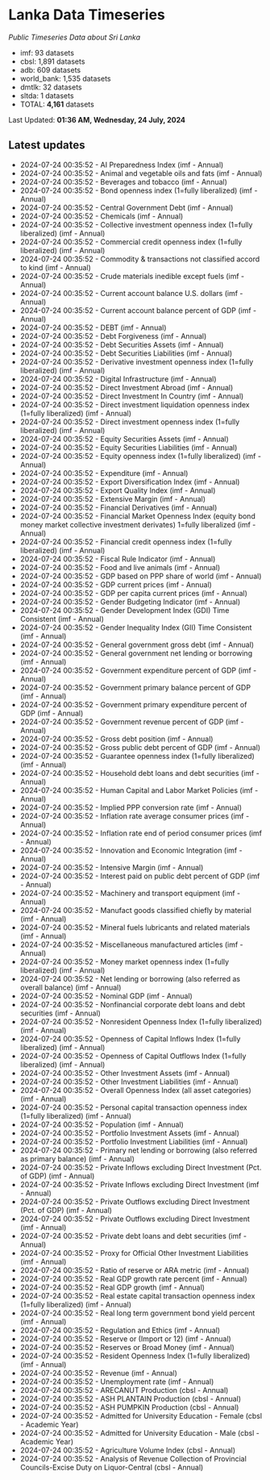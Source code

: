 # Lanka Data Timeseries
*Public Timeseries Data about Sri Lanka*

* imf: 93 datasets
* cbsl: 1,891 datasets
* adb: 609 datasets
* world_bank: 1,535 datasets
* dmtlk: 32 datasets
* sltda: 1 datasets
* TOTAL: **4,161** datasets

Last Updated: **01:36 AM, Wednesday, 24 July, 2024**

## Latest updates

* 2024-07-24 00:35:52 - AI Preparedness Index (imf - Annual)
* 2024-07-24 00:35:52 - Animal and vegetable oils and fats (imf - Annual)
* 2024-07-24 00:35:52 - Beverages and tobacco (imf - Annual)
* 2024-07-24 00:35:52 - Bond openness index (1=fully liberalized) (imf - Annual)
* 2024-07-24 00:35:52 - Central Government Debt (imf - Annual)
* 2024-07-24 00:35:52 - Chemicals (imf - Annual)
* 2024-07-24 00:35:52 - Collective investment openness index (1=fully liberalized) (imf - Annual)
* 2024-07-24 00:35:52 - Commercial credit openness index (1=fully liberalized) (imf - Annual)
* 2024-07-24 00:35:52 - Commodity & transactions not classified accord to kind (imf - Annual)
* 2024-07-24 00:35:52 - Crude materials inedible except fuels (imf - Annual)
* 2024-07-24 00:35:52 - Current account balance U.S. dollars (imf - Annual)
* 2024-07-24 00:35:52 - Current account balance percent of GDP (imf - Annual)
* 2024-07-24 00:35:52 - DEBT (imf - Annual)
* 2024-07-24 00:35:52 - Debt Forgiveness (imf - Annual)
* 2024-07-24 00:35:52 - Debt Securities Assets (imf - Annual)
* 2024-07-24 00:35:52 - Debt Securities Liabilities (imf - Annual)
* 2024-07-24 00:35:52 - Derivative investment openness index (1=fully liberalized) (imf - Annual)
* 2024-07-24 00:35:52 - Digital Infrastructure (imf - Annual)
* 2024-07-24 00:35:52 - Direct Investment Abroad (imf - Annual)
* 2024-07-24 00:35:52 - Direct Investment In Country (imf - Annual)
* 2024-07-24 00:35:52 - Direct investment liquidation openness index (1=fully liberalized) (imf - Annual)
* 2024-07-24 00:35:52 - Direct investment openness index (1=fully liberalized) (imf - Annual)
* 2024-07-24 00:35:52 - Equity Securities Assets (imf - Annual)
* 2024-07-24 00:35:52 - Equity Securities Liabilities (imf - Annual)
* 2024-07-24 00:35:52 - Equity openness index (1=fully liberalized) (imf - Annual)
* 2024-07-24 00:35:52 - Expenditure (imf - Annual)
* 2024-07-24 00:35:52 - Export Diversification Index (imf - Annual)
* 2024-07-24 00:35:52 - Export Quality Index (imf - Annual)
* 2024-07-24 00:35:52 - Extensive Margin (imf - Annual)
* 2024-07-24 00:35:52 - Financial Derivatives (imf - Annual)
* 2024-07-24 00:35:52 - Financial Market Openness Index (equity bond money market collective investment derivates) 1=fully liberalized (imf - Annual)
* 2024-07-24 00:35:52 - Financial credit openness index (1=fully liberalized) (imf - Annual)
* 2024-07-24 00:35:52 - Fiscal Rule Indicator (imf - Annual)
* 2024-07-24 00:35:52 - Food and live animals (imf - Annual)
* 2024-07-24 00:35:52 - GDP based on PPP share of world (imf - Annual)
* 2024-07-24 00:35:52 - GDP current prices (imf - Annual)
* 2024-07-24 00:35:52 - GDP per capita current prices (imf - Annual)
* 2024-07-24 00:35:52 - Gender Budgeting Indicator (imf - Annual)
* 2024-07-24 00:35:52 - Gender Development Index (GDI) Time Consistent (imf - Annual)
* 2024-07-24 00:35:52 - Gender Inequality Index (GII) Time Consistent (imf - Annual)
* 2024-07-24 00:35:52 - General government gross debt (imf - Annual)
* 2024-07-24 00:35:52 - General government net lending or borrowing (imf - Annual)
* 2024-07-24 00:35:52 - Government expenditure percent of GDP (imf - Annual)
* 2024-07-24 00:35:52 - Government primary balance percent of GDP (imf - Annual)
* 2024-07-24 00:35:52 - Government primary expenditure percent of GDP (imf - Annual)
* 2024-07-24 00:35:52 - Government revenue percent of GDP (imf - Annual)
* 2024-07-24 00:35:52 - Gross debt position (imf - Annual)
* 2024-07-24 00:35:52 - Gross public debt percent of GDP (imf - Annual)
* 2024-07-24 00:35:52 - Guarantee openness index (1=fully liberalized) (imf - Annual)
* 2024-07-24 00:35:52 - Household debt loans and debt securities (imf - Annual)
* 2024-07-24 00:35:52 - Human Capital and Labor Market Policies (imf - Annual)
* 2024-07-24 00:35:52 - Implied PPP conversion rate (imf - Annual)
* 2024-07-24 00:35:52 - Inflation rate average consumer prices (imf - Annual)
* 2024-07-24 00:35:52 - Inflation rate end of period consumer prices (imf - Annual)
* 2024-07-24 00:35:52 - Innovation and Economic Integration (imf - Annual)
* 2024-07-24 00:35:52 - Intensive Margin (imf - Annual)
* 2024-07-24 00:35:52 - Interest paid on public debt percent of GDP (imf - Annual)
* 2024-07-24 00:35:52 - Machinery and transport equipment (imf - Annual)
* 2024-07-24 00:35:52 - Manufact goods classified chiefly by material (imf - Annual)
* 2024-07-24 00:35:52 - Mineral fuels lubricants and related materials (imf - Annual)
* 2024-07-24 00:35:52 - Miscellaneous manufactured articles (imf - Annual)
* 2024-07-24 00:35:52 - Money market openness index (1=fully liberalized) (imf - Annual)
* 2024-07-24 00:35:52 - Net lending or borrowing (also referred as overall balance) (imf - Annual)
* 2024-07-24 00:35:52 - Nominal GDP (imf - Annual)
* 2024-07-24 00:35:52 - Nonfinancial corporate debt loans and debt securities (imf - Annual)
* 2024-07-24 00:35:52 - Nonresident Openness Index (1=fully liberalized) (imf - Annual)
* 2024-07-24 00:35:52 - Openness of Capital Inflows Index (1=fully liberalized) (imf - Annual)
* 2024-07-24 00:35:52 - Openness of Capital Outflows Index (1=fully liberalized) (imf - Annual)
* 2024-07-24 00:35:52 - Other Investment Assets (imf - Annual)
* 2024-07-24 00:35:52 - Other Investment Liabilities (imf - Annual)
* 2024-07-24 00:35:52 - Overall Openness Index (all asset categories) (imf - Annual)
* 2024-07-24 00:35:52 - Personal capital transaction openness index (1=fully liberalized) (imf - Annual)
* 2024-07-24 00:35:52 - Population (imf - Annual)
* 2024-07-24 00:35:52 - Portfolio Investment Assets (imf - Annual)
* 2024-07-24 00:35:52 - Portfolio Investment Liabilities (imf - Annual)
* 2024-07-24 00:35:52 - Primary net lending or borrowing (also referred as primary balance) (imf - Annual)
* 2024-07-24 00:35:52 - Private Inflows excluding Direct Investment (Pct. of GDP) (imf - Annual)
* 2024-07-24 00:35:52 - Private Inflows excluding Direct Investment (imf - Annual)
* 2024-07-24 00:35:52 - Private Outflows excluding Direct Investment (Pct. of GDP) (imf - Annual)
* 2024-07-24 00:35:52 - Private Outflows excluding Direct Investment (imf - Annual)
* 2024-07-24 00:35:52 - Private debt loans and debt securities (imf - Annual)
* 2024-07-24 00:35:52 - Proxy for Official Other Investment Liabilities (imf - Annual)
* 2024-07-24 00:35:52 - Ratio of reserve or ARA metric (imf - Annual)
* 2024-07-24 00:35:52 - Real GDP growth rate percent (imf - Annual)
* 2024-07-24 00:35:52 - Real GDP growth (imf - Annual)
* 2024-07-24 00:35:52 - Real estate capital transaction openness index (1=fully liberalized) (imf - Annual)
* 2024-07-24 00:35:52 - Real long term government bond yield percent (imf - Annual)
* 2024-07-24 00:35:52 - Regulation and Ethics (imf - Annual)
* 2024-07-24 00:35:52 - Reserve or (Import or 12) (imf - Annual)
* 2024-07-24 00:35:52 - Reserves or Broad Money (imf - Annual)
* 2024-07-24 00:35:52 - Resident Openness Index (1=fully liberalized) (imf - Annual)
* 2024-07-24 00:35:52 - Revenue (imf - Annual)
* 2024-07-24 00:35:52 - Unemployment rate (imf - Annual)
* 2024-07-24 00:35:52 - ARECANUT Production (cbsl - Annual)
* 2024-07-24 00:35:52 - ASH PLANTAIN Production (cbsl - Annual)
* 2024-07-24 00:35:52 - ASH PUMPKIN Production (cbsl - Annual)
* 2024-07-24 00:35:52 - Admitted for University Education - Female (cbsl - Academic Year)
* 2024-07-24 00:35:52 - Admitted for University Education - Male (cbsl - Academic Year)
* 2024-07-24 00:35:52 - Agriculture Volume Index (cbsl - Annual)
* 2024-07-24 00:35:52 - Analysis of Revenue Collection of Provincial Councils-Excise Duty on Liquor-Central (cbsl - Annual)